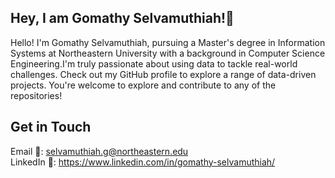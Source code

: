 ## **Hey, I am Gomathy Selvamuthiah!👋**
Hello! I'm Gomathy Selvamuthiah, pursuing a Master's degree in Information Systems at Northeastern University with a background in Computer Science Engineering.I'm truly passionate about using data to tackle real-world challenges. Check out my GitHub profile to explore a range of data-driven projects. You're welcome to explore and contribute to any of the repositories!

## **Get in Touch**

Email 📧: selvamuthiah.g@northeastern.edu \
LinkedIn 💬: https://www.linkedin.com/in/gomathy-selvamuthiah/
